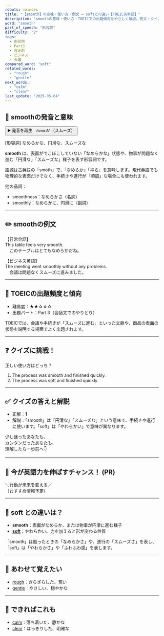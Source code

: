 ```yaml
---
robots: noindex
title: "【smooth】の意味・使い方・例文 ― softとの違い【TOEIC英単語】"
description: "smoothの意味・使い方・TOEICでの出題傾向をやさしく解説。例文・クイズ付きでsoftとの違いもわかりやすく学べます。"
word: "smooth"
part_of_speech: "形容詞"
difficulty: "2"
tags:
  - 形容詞
  - Part3
  - 肯定的
  - ビジネス
  - 会議
compared_word: "soft"
related_words:
  - "rough"
  - "gentle"
next_words:
  - "calm"
  - "clear"
last_update: "2025-05-04"
---
```


## 🔰 smoothの発音と意味

<button class="play-audio" onclick="playTTS('smooth')">
  <span class="play-audio-main">
    ▶️ 発音を再生　/smuːð/
  </span>
  <span class="play-audio-sub">
    （スムーズ）
  </span>
</button>

[形容詞] なめらかな、円滑な、スムーズな

**smooth** は、表面がでこぼこしていない「なめらかな」状態や、物事が問題なく進む「円滑な」「スムーズな」様子を表す形容詞です。

語源は古英語の「smōth」で、「なめらか」「平ら」を意味します。現代英語でも物理的な表面だけでなく、手続きや進行が「順調」な場合にも使われます。

他の品詞：  
- smoothness：なめらかさ（名詞）
- smoothly：なめらかに、円滑に（副詞）

---

## ✏️ smoothの例文

【日常会話】  
This table feels very smooth.  
　このテーブルはとてもなめらかだね。

【ビジネス英語】  
The meeting went smoothly without any problems.  
　会議は問題なくスムーズに進みました。

---

## 🎯 TOEICの出題頻度と傾向

- 難易度：★★☆☆☆
- 出題パート：Part 3（会話文でのやりとり）

TOEICでは、会議や手続きが「スムーズに進む」といった文脈や、商品の表面の状態を説明する場面でよく出題されます。

---

## ❓ クイズに挑戦！

正しい使い方はどっち？

1. The process was smooth and finished quickly.  
2. The process was soft and finished quickly.

---

## ✅ クイズの答えと解説

- 正解：**1**
- 解説：「smooth」は「円滑な」「スムーズな」という意味で、手続きや進行に使います。「soft」は「やわらかい」で意味が異なります。

少し迷ったあなたも、  
カンタンだったあなたも、  
理解したら一歩前へ👇️

---

## 🚀 今が英語力を伸ばすチャンス！ (PR)

<div class="info-center">
＼行動が未来を変える／<br>  
（おすすめ情報予定）
</div>

---

## 🤔  soft との違いは？

- **smooth**：表面がなめらか、または物事が円滑に進む様子
- **[soft](/word/soft/)**：やわらかい、力を加えると形が変わる性質

「smooth」は触ったときの「なめらかさ」や、進行の「スムーズさ」を表し、「soft」は「やわらかさ」や「ふわふわ感」を表します。

---

## 🧩 あわせて覚えたい

- [rough](/word/rough/)：ざらざらした、荒い
- [gentle](/word/gentle/)：やさしい、穏やかな

---

## 📖 できればこれも

- [calm](/word/calm/)：落ち着いた、静かな
- [clear](/word/clear/)：はっきりした、明確な

<!-- cvid: aid40_bid14 -->
